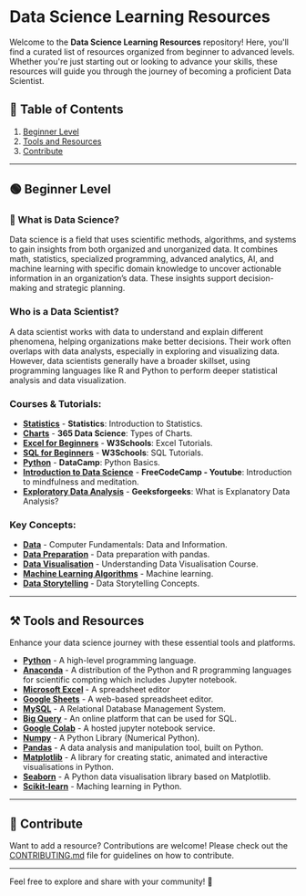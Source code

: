 # Data Science Learning Resources

Welcome to the **Data Science Learning Resources** repository! Here, you'll find a curated list of resources organized from beginner to advanced levels. Whether you're just starting out or looking to advance your skills, these resources will guide you through the journey of becoming a proficient Data Scientist.

## 📑 Table of Contents
1. [Beginner Level](#-beginner-level)
2. [Tools and Resources](#️-tools-and-resources)
3. [Contribute](#-contribute)

---

## 🟢 Beginner Level

### 🧠 What is Data Science?
Data science is a field that uses scientific methods, algorithms, and systems to gain insights from both organized and unorganized data. It combines math, statistics, specialized programming, advanced analytics, AI, and machine learning with specific domain knowledge to uncover actionable information in an organization’s data. These insights support decision-making and strategic planning.

### Who is a Data Scientist?
A data scientist works with data to understand and explain different phenomena, helping organizations make better decisions. Their work often overlaps with data analysts, especially in exploring and visualizing data. However, data scientists generally have a broader skillset, using programming languages like R and Python to perform deeper statistical analysis and data visualization.

### Courses & Tutorials:
- [**Statistics**](https://youtube.com/watch?v=XZo4xyJXCak&list=PL0o_zxa4K1BVsziIRdfv4Hl4UIqDZhXWV) - **Statistics**: Introduction to Statistics.
- [**Charts**](https://365datascience.com/trending/chart-types-and-how-to-select-the-right-one/) - **365 Data Science**: Types of Charts.
- [**Excel for Beginners**](https://w3schools.com/excel/) - **W3Schools**: Excel Tutorials.
- [**SQL for Beginners**](https://w3schools.com/sql/) - **W3Schools**: SQL Tutorials.
- [**Python**](https://datacamp.com/) - **DataCamp**: Python Basics.
- [**Introduction to Data Science**](https://youtu.be/ua-CiDNNj30?si=Mi_vu5JZT95h30la) - **FreeCodeCamp - Youtube**: Introduction to mindfulness and meditation.
- [**Exploratory Data Analysis**](https://geeksforgeeks.com/what-is-exploratory-data-analysis/) - **Geeksforgeeks**: What is Explanatory Data Analysis?

### Key Concepts:
- [**Data**](https://tutorialspoint.com/computer_fundamentals/computer_data.htm) - Computer Fundamentals: Data and Information.
- [**Data Preparation**](https://datacamp.com/) - Data preparation with pandas.
- [**Data Visualisation**](https://datacamp.com/) - Understanding Data Visualisation Course.
- [**Machine Learning Algorithms**](https://datacamp.com/) - Machine learning.
- [**Data Storytelling**](https://datacamp.com/) - Data Storytelling Concepts.

---

## ⚒️ Tools and Resources

Enhance your data science journey with these essential tools and platforms.

- [**Python**](https://python.org/downloads/) - A high-level programming language.
- [**Anaconda**](https://anaconda.com/download) - A distribution of the Python and R programming languages for scientific compting which includes Jupyter notebook.
- [**Microsoft Excel**](https://microsoft.com/excel) - A spreadsheet editor
- [**Google Sheets**](https://docs.google.com/spreadsheets) - A web-based spreadsheet editor.
- [**MySQL**](https://mysql.com/downloads/) - A Relational Database Management System.
- [**Big Query**](https://console.cloud.google.com/bigquery) - An online platform that can be used for SQL.
- [**Google Colab**](https://colab.research.google.com/) - A hosted jupyter notebook service.
- [**Numpy**](https://numpy.org/doc/) - A Python Library (Numerical Python).
- [**Pandas**](https://pandas.pydata.org/docs/) - A data analysis and manipulation tool, built on Python.
- [**Matplotlib**](https://matplotlib.org/stable/index.html) - A library for creating static, animated and interactive visualisations in Python.
- [**Seaborn**](https://seaborn.pydata.org/) - A Python data visualisation library based on Matplotlib.
- [**Scikit-learn**](https://scikit-learn.org/) - Maching learning in Python.

---

## 🤝 Contribute

Want to add a resource? Contributions are welcome! Please check out the [CONTRIBUTING.md](./CONTRIBUTING.md) file for guidelines on how to contribute.

---

Feel free to explore and share with your community! 🚀

